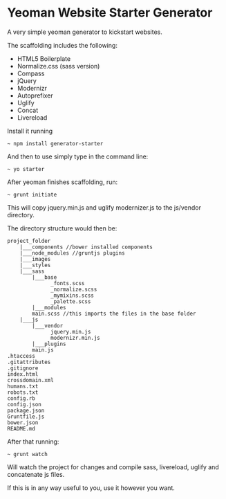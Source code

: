 Yeoman Website Starter Generator
================================

A very simple yeoman generator to kickstart websites.

The scaffolding includes the following:

- HTML5 Boilerplate
- Normalize.css (sass version)
- Compass
- jQuery
- Modernizr
- Autoprefixer
- Uglify
- Concat
- Livereload

Install it running

	~ npm install generator-starter

And then to use simply type in the command line:

    ~ yo starter

After yeoman finishes scaffolding, run:
	
	~ grunt initiate

This will copy jquery.min.js and uglify modernizer.js to the js/vendor directory.

The directory structure would then be:

	project_folder
		|___components //bower installed components
		|___node_modules //gruntjs plugins
		|___images
		|___styles
		|___sass
			|___base
				  _fonts.scss
				  _normalize.scss
				  _mymixins.scss
				  _palette.scss
			|___modules
			main.scss //this imports the files in the base folder
		|___js
			|___vendor
				  jquery.min.js
				  modernizr.min.js
			|___plugins
			main.js
	.htaccess
	.gitattributes
	.gitignore
	index.html
	crossdomain.xml
	humans.txt
	robots.txt
	config.rb
	config.json
	package.json
	Gruntfile.js
	bower.json
	README.md


After that running:

	~ grunt watch

Will watch the project for changes and compile sass, livereload, uglify and concatenate js files.

If this is in any way useful to you, use it however you want.
